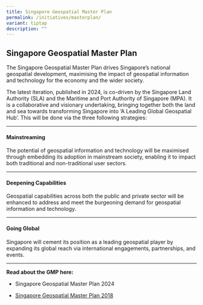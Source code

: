 ```yaml
---
title: Singapore Geospatial Master Plan
permalink: /initiatives/masterplan/
variant: tiptap
description: ""
---
```

<h2>Singapore Geospatial <strong>Master Plan</strong></h2>
<p>The Singapore Geospatial Master Plan drives Singapore’s national geospatial
development, maximising the impact of geospatial information and technology
for the economy and the wider society.</p>
<p>The latest iteration, published in 2024, is co-driven by the Singapore
Land Authority (SLA) and the Maritime and Port Authority of Singapore (MPA).
It is a collaborative and visionary undertaking, bringing together both
the land and sea towards transforming Singapore into ‘A Leading Global
Geospatial Hub’. This will be done via the three following strategies:</p>
<hr>
<h4>Mainstreaming</h4>
<p>The potential of geospatial information and technology will be maximised
through embedding its adoption in mainstream society, enabling it to impact
both traditional and non-traditional user sectors.</p>
<hr>
<h4>Deepening Capabilities</h4>
<p>Geospatial capabilities across both the public and private sector will
be enhanced to address and meet the burgeoning demand for geospatial information
and technology.</p>
<hr>
<h4>Going Global</h4>
<p>Singapore will cement its position as a leading geospatial player by expanding
its global reach via international engagements, partnerships, and events.</p>
<hr>
<p><strong>Read about the GMP here:</strong>
</p>
<ul data-tight="true" class="tight">
<li>
<p>Singapore Geospatial Master Plan 2024</p>
</li>
<li>
<p><a href="https://go.gov.sg/singapore-geospatial-master-plan-2018" rel="noopener noreferrer nofollow" target="_blank">Singapore Geospatial Master Plan 2018</a>
</p>
</li>
</ul>
<p></p>